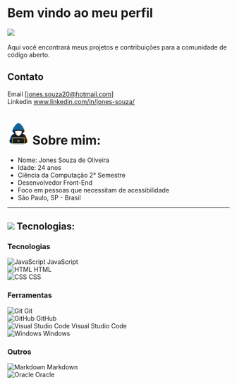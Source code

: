 # Bem vindo ao meu perfil

<img src="[https://github.com/kaishin/Gifu/blob/master/Tests/Images/mugen.gif?raw=true](https://github.com/JonesSouza20/GifGitHub/blob/main/GifGitHub.gif?raw=true)" width="360" height="auto">

Aqui você encontrará meus projetos e contribuições para a comunidade de código aberto.

## Contato

Email [jones.souza20@hotmail.com]  
Linkedin www.linkedin.com/in/jones-souza/

# <picture><img src = "https://github.com/0xAbdulKhalid/0xAbdulKhalid/raw/main/assets/mdImages/about_me.gif" width = 50px></picture> **Sobre mim:**

- Nome: Jones Souza de Oliveira
- Idade: 24 anos
- Ciência da Computação 2° Semestre
- Desenvolvedor Front-End
- Foco em pessoas que necessitam de acessibilidade
- São Paulo, SP - Brasil

<hr>

## <img src="https://media2.giphy.com/media/QssGEmpkyEOhBCb7e1/giphy.gif?cid=ecf05e47a0n3gi1bfqntqmob8g9aid1oyj2wr3ds3mg700bl&rid=giphy.gif" width ="25"><b> Tecnologias:</b>

### Tecnologias

<img src="https://upload.wikimedia.org/wikipedia/commons/6/6a/JavaScript-logo.png" alt="JavaScript" width="30" height="30"> JavaScript
<br>
<img src="https://upload.wikimedia.org/wikipedia/commons/6/61/HTML5_logo_and_wordmark.svg" alt="HTML" width="30" height="30"> HTML
<br>
<img src="https://upload.wikimedia.org/wikipedia/commons/d/d5/CSS3_logo_and_wordmark.svg" alt="CSS" width="30" height="30"> CSS

### Ferramentas

<img src="https://img.shields.io/badge/GIT-E44C30?style=for-the-badge&logo=git&logoColor=white" alt="Git" width="70"> Git
<br>
<img src="https://img.shields.io/badge/GitHub-100000?style=for-the-badge&logo=github&logoColor=white" alt="GitHub" width="100"> GitHub
<br>
<img src="https://img.shields.io/badge/Visual_Studio_Code-0078D4?style=for-the-badge&logo=visual%20studio%20code&logoColor=white" alt="Visual Studio Code" width="170"> Visual Studio Code
<br>
<img src="https://img.shields.io/badge/Windows-0078D6?style=for-the-badge&logo=windows&logoColor=white" alt="Windows" width="100"> Windows

### Outros

<img src="https://img.shields.io/badge/Markdown-000000?style=for-the-badge&logo=markdown&logoColor=white" alt="Markdown" width="100"> Markdown
<br>
<img src="https://upload.wikimedia.org/wikipedia/commons/thumb/5/50/Oracle_logo.svg/480px-Oracle_logo.svg.png" alt="Oracle" width="20" height="30"> Oracle
  
<div align="center">  
